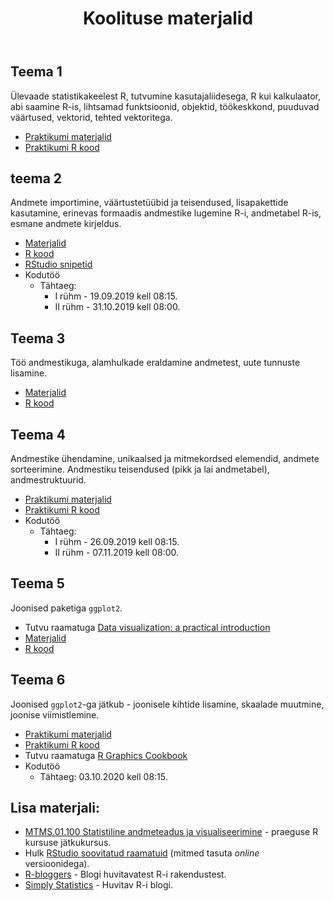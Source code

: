 ﻿---
layout: page
title: Koolituse materjalid
---


## Teema 1


Ülevaade statistikakeelest R, tutvumine kasutajaliidesega, R kui kalkulaator, abi saamine R-is, lihtsamad funktsioonid, objektid, töökeskkond, puuduvad väärtused, vektorid, tehted vektoritega. 
 
* [Praktikumi materjalid](teema1)
* [Praktikumi R kood](https://github.com/Rkursus/tykliinikum/raw/master/_teema1/teema1_kood.R)


## teema 2


Andmete importimine, väärtustetüübid ja teisendused, lisapakettide kasutamine, erinevas formaadis andmestike lugemine R-i, andmetabel R-is, esmane andmete kirjeldus.

* [Materjalid](teema2)
* [R kood](https://github.com/Rkursus/tykliinikum/raw/master/_teema2/teema2_kood.R)
* [RStudio snipetid](https://github.com/Rkursus/tykliinikum/raw/master/RStudio_snippetid.txt)
* Kodutöö
    * Tähtaeg:
		* I rühm - 19.09.2019 kell 08:15.
		* II rühm - 31.10.2019 kell 08:00.


## Teema 3


Töö andmestikuga, alamhulkade eraldamine andmetest, uute tunnuste lisamine. 

* [Materjalid](teema3)
* [R kood](https://github.com/Rkursus/tykliinikum/raw/master/_teema3/teema3_kood.R)


## Teema 4


Andmestike ühendamine, unikaalsed ja mitmekordsed elemendid, andmete sorteerimine. Andmestiku teisendused (pikk ja lai andmetabel), andmestruktuurid.

* [Praktikumi materjalid](teema4)
* [Praktikumi R kood](https://github.com/Rkursus/tykliinikum/raw/master/_teema4/teema4_kood.R)
* Kodutöö
    * Tähtaeg:
		* I rühm - 26.09.2019 kell 08:15.
		* II rühm - 07.11.2019 kell 08:00.


## Teema 5


Joonised paketiga `ggplot2`.

* Tutvu raamatuga [Data visualization: a practical introduction](http://socviz.co/)
* [Materjalid](teema5)
* [R kood](https://github.com/Rkursus/tykliinikum/raw/master/_teema5/teema5_kood.R)


## Teema 6


Joonised `ggplot2`-ga jätkub - joonisele kihtide lisamine, skaalade muutmine, joonise viimistlemine.

* [Praktikumi materjalid](teema6)
* [Praktikumi R kood](https://github.com/Rkursus/tykliinikum/raw/master/_teema6/teema6_kood.R)
* Tutvu raamatuga [R Graphics Cookbook](https://r-graphics.org)
* Kodutöö
    * Tähtaeg: 03.10.2020 kell 08:15.

		
## Lisa materjali:

* [MTMS.01.100 Statistiline andmeteadus ja visualiseerimine](https://andmeteadus.github.io/2019/) - praeguse R kursuse jätkukursus.
* Hulk [RStudio soovitatud raamatuid](https://rstudio.com/resources/books/) (mitmed tasuta _online_ versioonidega).
* [R-bloggers](https://www.r-bloggers.com/) - Blogi huvitavatest R-i rakendustest.
* [Simply Statistics](https://simplystatistics.org/) - Huvitav R-i blogi.

